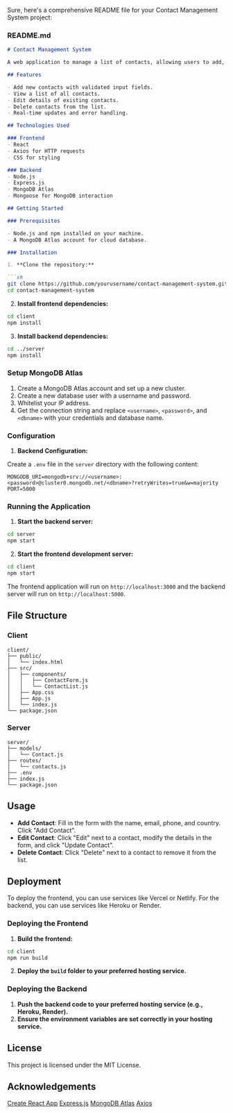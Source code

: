 Sure, here's a comprehensive README file for your Contact Management System project:

### README.md

```markdown
# Contact Management System

A web application to manage a list of contacts, allowing users to add, view, edit, and delete contact details. This application is built using React for the frontend and Node.js with Express and MongoDB Atlas for the backend.

## Features

- Add new contacts with validated input fields.
- View a list of all contacts.
- Edit details of existing contacts.
- Delete contacts from the list.
- Real-time updates and error handling.

## Technologies Used

### Frontend
- React
- Axios for HTTP requests
- CSS for styling

### Backend
- Node.js
- Express.js
- MongoDB Atlas
- Mongoose for MongoDB interaction

## Getting Started

### Prerequisites

- Node.js and npm installed on your machine.
- A MongoDB Atlas account for cloud database.

### Installation

1. **Clone the repository:**

```sh
git clone https://github.com/yourusername/contact-management-system.git
cd contact-management-system
```

2. **Install frontend dependencies:**

```sh
cd client
npm install
```

3. **Install backend dependencies:**

```sh
cd ../server
npm install
```

### Setup MongoDB Atlas

1. Create a MongoDB Atlas account and set up a new cluster.
2. Create a new database user with a username and password.
3. Whitelist your IP address.
4. Get the connection string and replace `<username>`, `<password>`, and `<dbname>` with your credentials and database name.

### Configuration

1. **Backend Configuration:**

Create a `.env` file in the `server` directory with the following content:

```env
MONGODB_URI=mongodb+srv://<username>:<password>@cluster0.mongodb.net/<dbname>?retryWrites=true&w=majority
PORT=5000
```

### Running the Application

1. **Start the backend server:**

```sh
cd server
npm start
```

2. **Start the frontend development server:**

```sh
cd client
npm start
```

The frontend application will run on `http://localhost:3000` and the backend server will run on `http://localhost:5000`.

## File Structure

### Client

```plaintext
client/
├── public/
│   └── index.html
├── src/
│   ├── components/
│   │   ├── ContactForm.js
│   │   └── ContactList.js
│   ├── App.css
│   ├── App.js
│   └── index.js
└── package.json
```

### Server

```plaintext
server/
├── models/
│   └── Contact.js
├── routes/
│   └── contacts.js
├── .env
├── index.js
└── package.json
```

## Usage

- **Add Contact**: Fill in the form with the name, email, phone, and country. Click "Add Contact".
- **Edit Contact**: Click "Edit" next to a contact, modify the details in the form, and click "Update Contact".
- **Delete Contact**: Click "Delete" next to a contact to remove it from the list.

## Deployment

To deploy the frontend, you can use services like Vercel or Netlify. For the backend, you can use services like Heroku or Render.

### Deploying the Frontend

1. **Build the frontend:**

```sh
cd client
npm run build
```

2. **Deploy the `build` folder to your preferred hosting service.**

### Deploying the Backend

1. **Push the backend code to your preferred hosting service (e.g., Heroku, Render).**
2. **Ensure the environment variables are set correctly in your hosting service.**


## License

This project is licensed under the MIT License.

## Acknowledgements

 [Create React App](https://create-react-app.dev/)
 [Express.js](https://expressjs.com/)
 [MongoDB Atlas](https://www.mongodb.com/cloud/atlas)
 [Axios](https://axios-http.com/)


